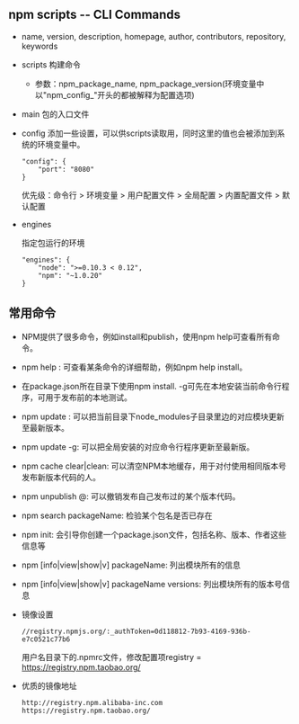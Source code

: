 ## npm scripts -- CLI Commands

* name, version, description, homepage, author, contributors, repository, keywords

* scripts 构建命令

    - 参数：npm_package_name, npm_package_version(环境变量中以"npm_config_"开头的都被解释为配置选项)

* main  包的入口文件

* config 添加一些设置，可以供scripts读取用，同时这里的值也会被添加到系统的环境变量中。

    ```
    "config": {
        "port": "8080"
    }
    ```

    优先级：命令行 > 环境变量 > 用户配置文件 > 全局配置 > 内置配置文件 > 默认配置  

* engines  

    指定包运行的环境
    ```
    "engines": {
        "node": ">=0.10.3 < 0.12",
        "npm": "~1.0.20"
    }
    ```


## 常用命令

- NPM提供了很多命令，例如install和publish，使用npm help可查看所有命令。

- npm help <command>: 可查看某条命令的详细帮助，例如npm help install。

- 在package.json所在目录下使用npm install. -g可先在本地安装当前命令行程序，可用于发布前的本地测试。

- npm update <package>: 可以把当前目录下node_modules子目录里边的对应模块更新至最新版本。

- npm update <package> -g: 可以把全局安装的对应命令行程序更新至最新版。

- npm cache clear|clean: 可以清空NPM本地缓存，用于对付使用相同版本号发布新版本代码的人。

- npm unpublish <package>@<version>: 可以撤销发布自己发布过的某个版本代码。

- npm search packageName:  检验某个包名是否已存在

- npm init: 会引导你创建一个package.json文件，包括名称、版本、作者这些信息等

- npm [info|view|show|v] packageName: 列出模块所有的信息

- npm [info|view|show|v] packageName versions: 列出模块所有的版本号信息


* 镜像设置

  `//registry.npmjs.org/:_authToken=0d118812-7b93-4169-936b-e7c0521c77b6`

  用户名目录下的.npmrc文件，修改配置项registry = https://registry.npm.taobao.org/

* 优质的镜像地址

    ```
    http://registry.npm.alibaba-inc.com
    https://registry.npm.taobao.org/
    ```